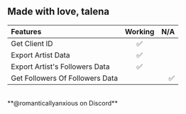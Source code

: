 ## Made with love, talena
| Features | Working | N/A |
| :------- | :-------: | --------: |
| Get Client ID | ✅  | |
| Export Artist Data | ✅ | |
| Export Artist's Followers Data | ✅ | |
| Get Followers Of Followers Data | |✅ |

<br>
**@romanticallyanxious on Discord**
